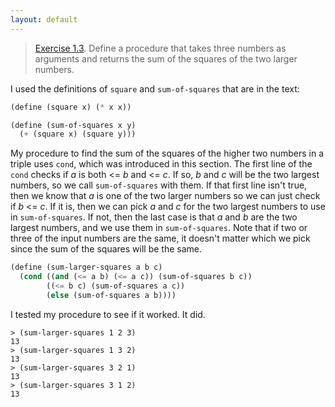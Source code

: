 ```yaml
---
layout: default
---
```


> [Exercise 1.3](https://mitpress.mit.edu/sites/default/files/sicp/full-text/book/book-Z-H-10.html#%_thm_1.3). Define a procedure that takes three numbers as arguments and returns the sum of the squares of the two larger numbers.

I used the definitions of `square` and `sum-of-squares` that are in the text:

``` scheme
(define (square x) (* x x))

(define (sum-of-squares x y)
  (+ (square x) (square y)))
```

My procedure to find the sum of the squares of the higher two numbers in a triple uses `cond`, which was introduced in this section. The first line of the `cond` checks if *a*  is both <= *b* and <= *c*. If so, *b* and *c* will be the two largest numbers, so we call `sum-of-squares` with them. If that first line isn't true, then we know that *a* is one of the two larger numbers so we can just check if *b* <= *c*. If it is, then we can pick *a* and *c* for the two largest numbers to use in `sum-of-squares`. If not, then the last case is that *a* and *b* are the two largest numbers, and we use them in `sum-of-squares`. Note that if two or three of the input numbers are the same, it doesn't matter which we pick since the sum of the squares will be the same.

``` scheme
(define (sum-larger-squares a b c)
  (cond ((and (<= a b) (<= a c)) (sum-of-squares b c))
        ((<= b c) (sum-of-squares a c))
        (else (sum-of-squares a b))))
```

I tested my procedure to see if it worked. It did.

    > (sum-larger-squares 1 2 3)
    13
    > (sum-larger-squares 1 3 2)
    13
    > (sum-larger-squares 3 2 1)
    13
    > (sum-larger-squares 3 1 2)
    13

